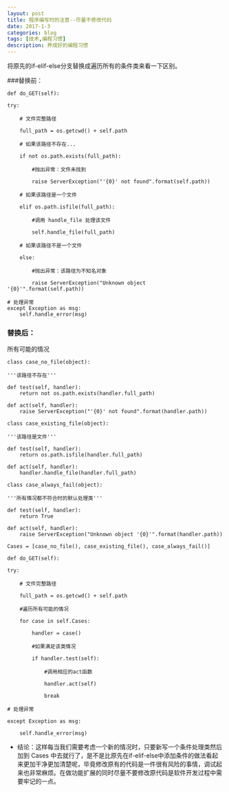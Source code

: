 ```yaml
---
layout: post
title: 程序编写时的注意--尽量不修改代码
date: 2017-1-3
categories: blog
tags: [技术,编程习惯]
description: 养成好的编程习惯
---
```

将原先的if-elif-else分支替换成遍历所有的条件类来看一下区别。

###替换前：

`def do_GET(self):`

    try:

        # 文件完整路径
    
        full_path = os.getcwd() + self.path

        # 如果该路径不存在...

        if not os.path.exists(full_path):

            #抛出异常：文件未找到

            raise ServerException("'{0}' not found".format(self.path))

        # 如果该路径是一个文件

        elif os.path.isfile(full_path):

            #调用 handle_file 处理该文件

            self.handle_file(full_path)

        # 如果该路径不是一个文件

        else:

            #抛出异常：该路径为不知名对象

            raise ServerException("Unknown object '{0}'".format(self.path))

    # 处理异常
    except Exception as msg:
        self.handle_error(msg)

### 替换后：

所有可能的情况


`class case_no_file(object):`
    
    '''该路径不存在'''

    def test(self, handler):
        return not os.path.exists(handler.full_path)

    def act(self, handler):
        raise ServerException("'{0}' not found".format(handler.path))


`class case_existing_file(object):`
    
    '''该路径是文件'''

    def test(self, handler):
        return os.path.isfile(handler.full_path)

    def act(self, handler):
        handler.handle_file(handler.full_path)


`class case_always_fail(object):`
    
    '''所有情况都不符合时的默认处理类'''

    def test(self, handler):
        return True

    def act(self, handler):
        raise ServerException("Unknown object '{0}'".format(handler.path))



`Cases = [case_no_file(),
         case_existing_file(),
         case_always_fail()]`

`def do_GET(self):`

    try:

        # 文件完整路径

        full_path = os.getcwd() + self.path

        #遍历所有可能的情况

        for case in self.Cases:

            handler = case()

            #如果满足该类情况

            if handler.test(self):

                #调用相应的act函数

                handler.act(self)

                break

    # 处理异常

    except Exception as msg:

        self.handle_error(msg)

- 结论：这样每当我们需要考虑一个新的情况时，只要新写一个条件处理类然后加到 Cases 中去就行了，是不是比原先在if-elif-else中添加条件的做法看起来更加干净更加清楚呢，毕竟修改原有的代码是一件很有风险的事情，调试起来也非常麻烦。在做功能扩展的同时尽量不要修改原代码是软件开发过程中需要牢记的一点。
